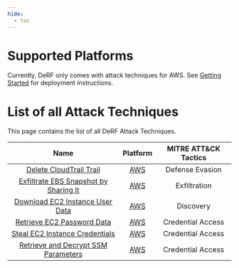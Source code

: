 ```yaml
---
hide:
  - toc
---
```


# Supported Platforms

Currently, DeRF only comes with attack techniques for AWS.  See [Getting Started](../Deployment/derf-deployment.md) for deployment instructions.

# List of all Attack Techniques

This page contains the list of all DeRF Attack Techniques.

| Name   | Platform | MITRE ATT&CK Tactics |
| :----: | :------: | :------------------: |
| [Delete CloudTrail Trail](./aws/cloudtrail-delete.md) | [AWS](./AWS/index.md) | Defense Evasion |
| [Exfiltrate EBS Snapshot by Sharing It](./aws/ec2-share-ebs-snapshot.md) | [AWS](./AWS/index.md) | Exfiltration |
| [Download EC2 Instance User Data](./aws/ec2-get-user-data.md) | [AWS](./AWS/index.md) | Discovery |
| [Retrieve EC2 Password Data](./aws/ec2-get-password-data.md) | [AWS](./AWS/index.md) | Credential Access |
| [Steal EC2 Instance Credentials](./aws/ec2-steal-instance-credentials.md) | [AWS](./AWS/index.md) | Credential Access |
| [Retrieve and Decrypt SSM Parameters](./aws/ssm-retrieve-securestring-parameters.md) | [AWS](./AWS/index.md) | Credential Access |
